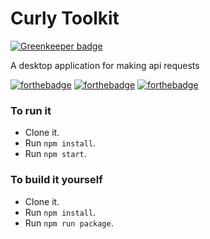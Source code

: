 # Curly Toolkit

[![Greenkeeper badge](https://badges.greenkeeper.io/phenax/curly-toolkit.svg)](https://greenkeeper.io/)

A desktop application for making api requests

[![forthebadge](http://forthebadge.com/images/badges/powered-by-electricity.svg)](http://phenax.github.io)
[![forthebadge](http://forthebadge.com/images/badges/uses-js.svg)](http://phenax.github.io)
[![forthebadge](http://forthebadge.com/images/badges/built-with-swag.svg)](http://phenax.github.io)



### To run it
* Clone it.
* Run ```npm install```.
* Run ```npm start```.


### To build it yourself
* Clone it.
* Run ```npm install```.
* Run ```npm run package```.
